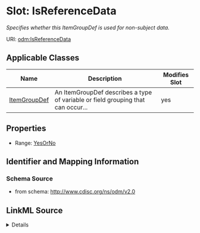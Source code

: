 # Slot: IsReferenceData


_Specifies whether this ItemGroupDef is used for non-subject data._



URI: [odm:IsReferenceData](http://www.cdisc.org/ns/odm/v2.0/IsReferenceData)



<!-- no inheritance hierarchy -->




## Applicable Classes

| Name | Description | Modifies Slot |
| --- | --- | --- |
[ItemGroupDef](ItemGroupDef.md) | An ItemGroupDef describes a type of variable or field grouping that can occur... |  yes  |







## Properties

* Range: [YesOrNo](YesOrNo.md)





## Identifier and Mapping Information







### Schema Source


* from schema: http://www.cdisc.org/ns/odm/v2.0




## LinkML Source

<details>
```yaml
name: IsReferenceData
description: Specifies whether this ItemGroupDef is used for non-subject data.
from_schema: http://www.cdisc.org/ns/odm/v2.0
rank: 1000
alias: IsReferenceData
domain_of:
- ItemGroupDef
range: YesOrNo

```
</details>